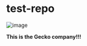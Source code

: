 # test-repo

![image](https://github.com/user-attachments/assets/9006979c-55fa-46bb-9589-27ca153beb8c)

**This is the Gecko company!!!**

